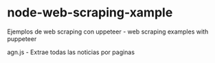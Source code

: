 # node-web-scraping-xample
Ejemplos de web scraping con uppeteer - web scraping examples with puppeteer

agn.js - Extrae todas las noticias por paginas

